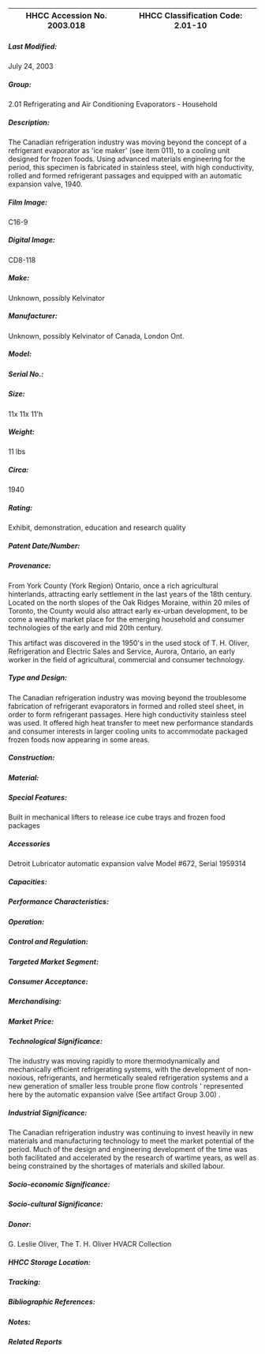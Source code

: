 | **HHCC Accession No. 2003.018** |**HHCC Classification Code:  2.01-10**|
| ----------- | ----------- |

##### Last Modified:
July 24, 2003

##### Group:
2.01 Refrigerating and Air Conditioning Evaporators - Household

##### Description:
The Canadian refrigeration industry was moving beyond the concept of a refrigerant evaporator as 'ice maker' (see item 011), to a cooling unit designed for frozen foods. Using advanced materials engineering for the period, this specimen is fabricated in stainless steel, with high conductivity, rolled and formed refrigerant passages and equipped with an automatic expansion valve, 1940.

##### Film Image:
C16-9

##### Digital Image:
CD8-118

##### Make:
Unknown, possibly Kelvinator

##### Manufacturer:
Unknown, possibly Kelvinator of Canada, London Ont.

##### Model:


##### Serial No.:


##### Size:
11x 11x 11'h

##### Weight:
11 lbs

##### Circa:
1940

##### Rating:
Exhibit, demonstration, education and research quality

##### Patent Date/Number:


##### Provenance:
From York County (York Region) Ontario, once a rich agricultural hinterlands, attracting early settlement in the last years of the 18th century. Located on the north slopes of the Oak Ridges Moraine, within 20 miles of Toronto, the County would also attract early ex-urban development, to be come a wealthy market place for the emerging household and consumer technologies of the early and mid 20th century. 

This artifact was discovered in the 1950's in the used stock of T. H. Oliver, Refrigeration and Electric Sales and Service, Aurora, Ontario, an early worker in the field of agricultural, commercial and consumer technology.

##### Type and Design:
The Canadian refrigeration industry was moving beyond the troublesome fabrication of refrigerant evaporators in formed and rolled steel sheet, in order to form refrigerant passages. Here high conductivity stainless steel was used. It offered high heat transfer to meet new performance standards and consumer interests in larger cooling units to accommodate packaged frozen foods now appearing in some areas.

##### Construction:


##### Material:


##### Special Features:
Built in mechanical lifters to release ice cube trays and frozen food packages

##### Accessories
Detroit Lubricator automatic expansion valve Model #672, Serial 1959314

##### Capacities:


##### Performance Characteristics:


##### Operation:


##### Control and Regulation:


##### Targeted Market Segment:


##### Consumer Acceptance:


##### Merchandising:


##### Market Price:


##### Technological Significance:
The industry was moving rapidly to more thermodynamically and mechanically efficient refrigerating systems, with the development of non-noxious, refrigerants, and hermetically sealed refrigeration systems and a new generation of smaller less trouble prone flow controls ' represented here by the automatic expansion valve (See artifact Group 3.00) .

##### Industrial Significance:
The Canadian refrigeration industry was continuing to invest heavily in new materials and manufacturing technology to meet the market potential of the period. Much of the design and engineering development of the time was both facilitated and accelerated by the  research of wartime years, as well as being constrained by the shortages of materials and skilled labour.

##### Socio-economic Significance:


##### Socio-cultural Significance:


##### Donor:
G. Leslie Oliver, The T. H. Oliver HVACR Collection

##### HHCC Storage Location:


##### Tracking:


##### Bibliographic References:


##### Notes:


##### Related Reports

